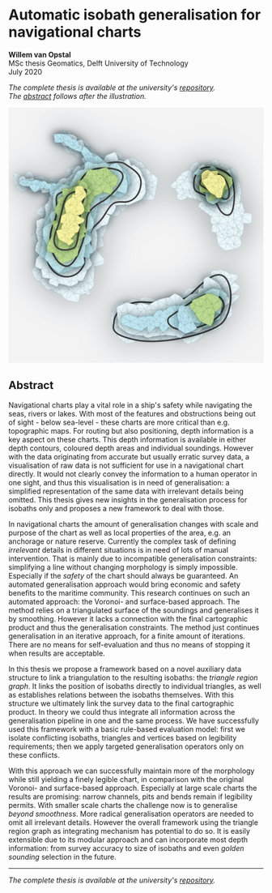 # Automatic isobath generalisation for navigational charts

**Willem van Opstal**  
MSc thesis Geomatics, Delft University of Technology  
July 2020

*The complete thesis is available at the university's [repository][1].*  
*The [abstract](#abstract) follows after the illustration.*

![Layered TRG nodes with isobaths](img/trg_isobaths.png "Layered TRG")


## Abstract

Navigational charts play a vital role in a ship's safety while navigating the seas, rivers or lakes. With most of the features and obstructions being out of sight - below sea-level - these charts are more critical than e.g. topographic maps. For routing but also positioning, depth information is  a key aspect on these charts. This depth information is available in either depth contours, coloured depth areas and individual soundings. However with the data originating from accurate but usually erratic survey data, a visualisation of raw data is not sufficient for use in a navigational chart directly. It would not clearly convey the information to a human operator in one sight, and thus this visualisation is in need of generalisation: a simplified representation of the same data with irrelevant details being omitted. This thesis gives new insights in the generalisation process for isobaths only and proposes a new framework to deal with those.

In navigational charts the amount of generalisation changes with scale and purpose of the chart as well as local properties of the area, e.g. an anchorage or nature reserve. Currently the complex task of defining *irrelevant* details in different situations is in need of lots of manual intervention. That is mainly due to incompatible generalisation constraints: simplifying a line without changing morphology is simply impossible. Especially if the *safety* of the chart should always be guaranteed. An automated generalisation approach would bring economic and safety benefits to the maritime community. This research continues on such an automated approach: the Voronoi- and surface-based approach. The method relies on a triangulated surface of the soundings and generalises it by smoothing. However it lacks a connection with the final cartographic product and thus the generalisation constraints. The method just continues generalisation in an iterative approach, for a finite amount of iterations. There are no means for self-evaluation and thus no means of stopping it when results are acceptable.

In this thesis we propose a framework based on a novel auxiliary data structure to link a triangulation to the resulting isobaths: the *triangle region graph*. It links the position of isobaths directly to individual triangles, as well as establishes relations between the isobaths themselves. With this structure we ultimately link the survey data to the final cartographic product. In theory we could thus integrate all information across the generalisation pipeline in one and the same process. We have successfully used this framework with a basic rule-based evaluation model: first we isolate conflicting isobaths, triangles and vertices based on legibility requirements; then we apply targeted generalisation operators only on these conflicts.

With this approach we can successfully maintain more of the morphology while still yielding a finely legible chart, in comparison with the original Voronoi- and surface-based approach. Especially at large scale charts the results are promising: narrow channels, pits and bends remain if legibility permits. With smaller scale charts the challenge now is to generalise *beyond smoothness*. More radical generalisation operators are needed to omit all irrelevant details. However the overall framework using the triangle region graph as integrating mechanism has potential to do so. It is easily extensible due to its modular approach and can incorporate most depth information: from survey accuracy to size of isobaths and even *golden sounding* selection in the future.

___

*The complete thesis is available at the university's [repository][1].*

[1]: https://repository.tudelft.nl
